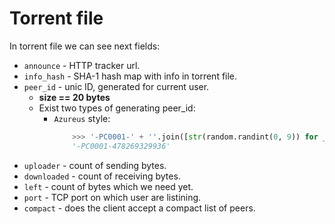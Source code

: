# Torrent file

In torrent file we can see next fields:
 - `announce` - HTTP tracker url.
 - `info_hash` - SHA-1 hash map with info in torrent file.
 - `peer_id` - unic ID, generated for current user.
    + __size == 20 bytes__
    + Exist two types of generating peer_id:
        - `Azureus` style: 
            ``` py
                >>> '-PC0001-' + ''.join([str(random.randint(0, 9)) for _ in range(12)])
                '-PC0001-478269329936'
            ```
 - `uploader` - count of sending bytes.
 - `downloaded` - count of receiving bytes.
 - `left` - count of bytes which we need yet.
 - `port` - TCP port on which user are listining.
 - `compact` - does the client accept a compact list of peers.